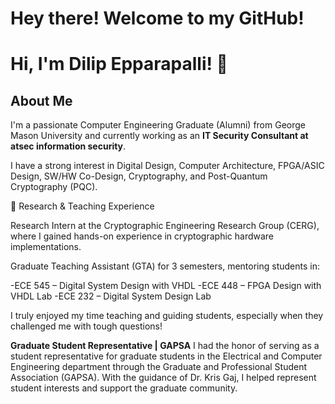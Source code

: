 # Hey there! Welcome to my GitHub!
# Hi, I'm Dilip Epparapalli! 👋

## About Me
I'm a passionate Computer Engineering Graduate (Alumni) from George Mason University and currently working as an **IT Security Consultant at atsec information security**.

I have a strong interest in Digital Design, Computer Architecture, FPGA/ASIC Design, SW/HW Co-Design, Cryptography, and Post-Quantum Cryptography (PQC).

🔬 Research & Teaching Experience
    
Research Intern at the Cryptographic Engineering Research Group (CERG), where I gained hands-on experience in cryptographic hardware implementations.

Graduate Teaching Assistant (GTA) for 3 semesters, mentoring students in:

-ECE 545 – Digital System Design with VHDL
-ECE 448 – FPGA Design with VHDL Lab
-ECE 232 – Digital System Design Lab

I truly enjoyed my time teaching and guiding students, especially when they challenged me with tough questions!

**Graduate Student Representative | GAPSA**
I had the honor of serving as a student representative for graduate students in the Electrical and Computer Engineering department through the Graduate and Professional Student Association (GAPSA). With the guidance of Dr. Kris Gaj, I helped represent student interests and support the graduate community.

        
<!--
**DilipEpparapalli/DilipEpparapalli** is a ✨ _special_ ✨ repository because its `README.md` (this file) appears on your GitHub profile.

Here are some ideas to get you started:

- 🔭 I’m currently working on ...
- 🌱 I’m currently learning ...
- 👯 I’m looking to collaborate on ...
- 🤔 I’m looking for help with ...
- 💬 Ask me about ...
- 📫 How to reach me: ...
- 😄 Pronouns: ...
- ⚡ Fun fact: ...
-->
